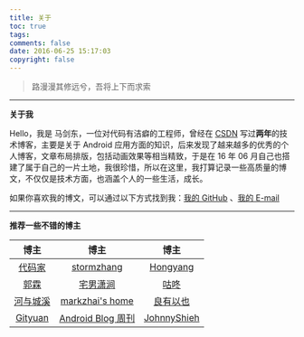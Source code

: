 ```yaml
---
title: 关于
toc: true
tags: 
comments: false
date: 2016-06-25 15:17:03
copyright: false
---
```


> 路漫漫其修远兮，吾将上下而求索

------

**关于我**

Hello，我是 马剑东，一位对代码有洁癖的工程师，曾经在 [CSDN](http://blog.csdn.net/sinat_20645961) 写过**两年**的技术博客，主要是关于 Android 应用方面的知识，后来发现了越来越多的优秀的个人博客，文章布局排版，包括动画效果等相当精致，于是在 16 年 06 月自己也搭建了属于自己的一片土地，我很珍惜，所以在这里，我打算记录一些高质量的博文，不仅仅是技术方面，也涵盖个人的一些生活，成长。

如果你喜欢我的博文，可以通过以下方式找到我：[我的 GitHub](https://github.com/mjd507) 、<a href="mailto:mjd507201@gmail.com">我的 E-mail</a>

------

**推荐一些不错的博主**

|                   博主                   |                    博主                    |                    博主                    |
| :------------------------------------: | :--------------------------------------: | :--------------------------------------: |
|      [代码家](https://daimajia.com/)      |  [stormzhang](https://stormzhang.com/)   | [Hongyang](http://blog.csdn.net/lmj623565791/) |
| [郭霖](http://blog.csdn.net/guolin_blog) | [宅男潇涧](https://hujiaweibujidao.github.io/) |        [咕咚](https://gudong.name/)        |
|   [河与城溪](https://dodola.github.io/)    | [markzhai's home](https://blog.zhaiyifan.cn/) |  [良有以也](https://whuhan2013.github.io/)   |
|    [Gityuan](https://gityuan.com/)     | [Android Blog 周刊](https://www.androidblog.cn/) | [JohnnyShieh](https://johnnyshieh.github.io/) |

​				

​							

​				
​														
​							

